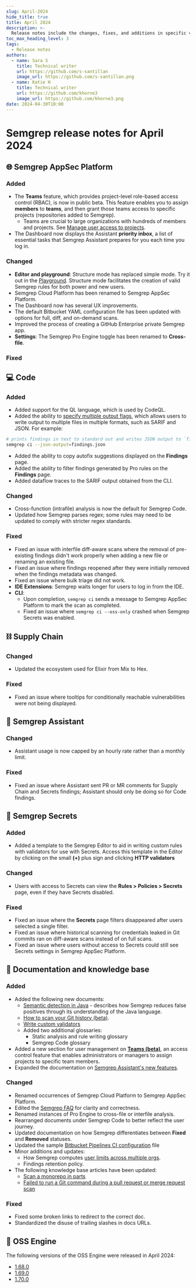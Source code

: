 ```yaml
---
slug: April-2024
hide_title: true
title: April 2024
description: >-
  Release notes include the changes, fixes, and additions in specific versions of Semgrep.
toc_max_heading_level: 3
tags:
  - Release notes
authors:
  - name: Sara S
    title: Technical writer
    url: https://github.com/s-santillan
    image_url: https://github.com/s-santillan.png
  - name: Katie H
    title: Technical writer
    url: https://github.com/khorne3
    image_url: https://github.com/khorne3.png
date: 2024-04-30T10:00
---
```


# Semgrep release notes for April 2024

## 🌐 Semgrep AppSec Platform

### Added

- The **Teams** feature, which provides project-level role-based access control (RBAC), is now in public beta. This feature enables you to assign **members** to **teams**, and then grant those teams access to specific projects (repositories added to Semgrep).
    - Teams are crucial to large organizations with hundreds of members and projects. See [<i class="fa-regular fa-file-lines"></i> Manage user access to projects](/deployment/teams).
- The Dashboard now displays the Assistant **priority inbox**, a list of essential tasks that Semgrep Assistant prepares for you each time you log in. <!-- 13768 -->

### Changed

- **Editor and playground**: Structure mode has replaced simple mode. Try it out in the [<i class="fas fa-external-link fa-xs"></i> Playground](https://semgrep.dev/playground/new). Structure mode facilitates the creation of valid Semgrep rules for both power and new users.
- Semgrep Cloud Platform has been renamed to Semgrep AppSec Platform.
- The Dashboard now has several UX improvements.
- The default Bitbucket YAML configuration file has been updated with options for full, diff, and on-demand scans.
- Improved the process of creating a GitHub Enterprise private Semgrep app. <!-- 13675 -->
- **Settings**: The Semgrep Pro Engine toggle has been renamed to **<i class="fa-solid fa-toggle-large-on"></i> Cross-file**.

### Fixed

## 💻 Code

### Added

- Added support for the QL language, which is used by CodeQL.
- Added the ability to [specify multiple output flags](/getting-started/cli#scan-your-project), which allows users to write output to multiple files in multiple formats, such as SARIF and JSON. For example:
```bash
# prints findings in text to standard out and writes JSON output to `findings.json`.
semgrep ci --json-output=findings.json
```
- Added the ability to copy autofix suggestions displayed on the **Findings** page.
- Added the ability to filter findings generated by Pro rules on the **Findings** page.
- Added dataflow traces to the SARIF output obtained from the CLI.

### Changed

- Cross-function (intrafile) analysis is now the default for Semgrep Code.
- Updated how Semgrep parses regex; some rules may need to be updated to comply with stricter regex standards.

### Fixed

- Fixed an issue with interfile diff-aware scans where the removal of pre-existing findings
didn't work properly when adding a new file or renaming an existing file.
- Fixed an issue where findings reopened after they were initially removed when the findings metadata was changed.
- Fixed an issue where bulk triage did not work.
- **IDE Extensions**: Semgrep waits longer for users to log in from the IDE.
- **CLI**:
  - Upon completion, `semgrep ci` sends a message to Semgrep AppSec Platform to mark the scan as completed.
  - Fixed an issue where `semgrep ci --oss-only` crashed when Semgrep Secrets was enabled.

## ⛓️  Supply Chain

<!--
### Added

- Added a new **Finding details** page. In Semgrep AppSec Platform, click on **Supply Chain > Details** on the specific finding's card. The finding details page displays an all triage activity, in-depth description of the vulnerability, remediation, and the rule pattern that generated the finding.  <!-- 13780 -->

### Changed

- Updated the ecosystem used for Elixir from Mix to Hex.

<!--
<!-- should we include the new UI for SCA  -->
<!--
- The Supply Chain page UX has been redesigned. Improvements include:
    - Consistency with the Semgrep Code UX, for ease of workflows such as triage.
    - You can now filter by project, dependency, and CVE.
    - Updated reachability categories.
    - Vulnerabilities are now grouped by the rule that detected them.
    - Triage multiple vulnerabilities at once by clicking multiple <i class="fa-solid fa-square-check"></i> checkboxes. You can <kbd>Shift + click</kbd> to select a range.
    - Within the projects page, the count of reachable vulnerabilities counts only Always reachable <!-- 13645 -->

### Fixed

- Fixed an issue where tooltips for conditionally reachable vulnerabilities were not being displayed. <!-- 13775 -->

## 🤖 Semgrep Assistant

### Changed

- Assistant usage is now capped by an hourly rate rather than a monthly limit.

### Fixed

- Fixed an issue where Assistant sent PR or MR comments for Supply Chain and Secrets findings; Assistant should only be doing so for Code findings.

## 🔐 Semgrep Secrets

### Added

- Added a template to the Semgrep Editor to aid in writing custom rules with validators for use with Secrets. Access this template in the Editor by clicking on the small **(+)** plus sign and clicking **HTTP validators**

### Changed

- Users with access to Secrets can view the **Rules > Policies > Secrets** page, even if they have Secrets disabled.

### Fixed

- Fixed an issue where the **Secrets** page filters disappeared after users selected a single filter.
- Fixed an issue where historical scanning for credentials leaked in Git commits ran on diff-aware scans instead of on full scans.
- Fixed an issue where users without access to Secrets could still see Secrets settings in Semgrep AppSec Platform.

## 📝 Documentation and knowledge base

### Added

- Added the following new documents:
    - [<i class="fa-regular fa-file-lines"></i> Semantic detection in Java](/semgrep-code/java) - describes how Semgrep reduces false positives through its understanding of the Java language.
    - [<i class="fa-regular fa-file-lines"></i> How to scan your Git history (beta)](/semgrep-secrets/historical-scanning).
    - [<i class="fa-regular fa-file-lines"></i> Write custom validators](/semgrep-secrets/validators)
    - Added two additional glossaries:
        - Static analysis and rule writing glossary
        - Semgrep Code glossary
- Added a new section for user management on **[Teams (beta)](/deployment/teams)**, an access control feature that enables administrators or managers to assign projects to specific team members.
- Expanded the documentation on [Semgrep Assistant's new features](/semgrep-assistant/overview).

### Changed

- Renamed occurrences of Semgrep Cloud Platform to Semgrep AppSec Platform.
- Edited the [Semgrep FAQ](/faq/overview) for clarity and correctness.
- Renamed instances of Pro Engine to cross-file or interfile analysis.
- Rearranged documents under Semgrep Code to better reflect the user journey.
- Updated documentation on how Semgrep differentiates between **Fixed** and **Removed** statuses.
- Updated the sample [Bitbucket Pipelines CI configuration](/semgrep-ci/sample-ci-configs#bitbucket-pipelines) file
- Minor additions and updates:
    - How Semgrep computes [user limits across multiple orgs](/usage-and-billing).
    - Findings retention policy.
- The following knowledge base articles have been updated:
    - [Scan a monorepo in parts](/kb/semgrep-ci/scan-monorepo-in-parts)
    - [Failed to run a Git command during a pull request or merge request scan](/kb/semgrep-ci/git-command-errors)

### Fixed

- Fixed some broken links to redirect to the correct doc.
- Standardized the disuse of trailing slashes in docs URLs.

## 🔧 OSS Engine

The following versions of the OSS Engine were released in April 2024:

- [<i class="fas fa-external-link fa-xs"></i>1.68.0](https://github.com/semgrep/semgrep/releases/tag/v1.68.0)
- [<i class="fas fa-external-link fa-xs"></i>1.69.0](https://github.com/semgrep/semgrep/releases/tag/v1.69.0)
- [<i class="fas fa-external-link fa-xs"></i>1.70.0](https://github.com/semgrep/semgrep/releases/tag/v1.70.0)
